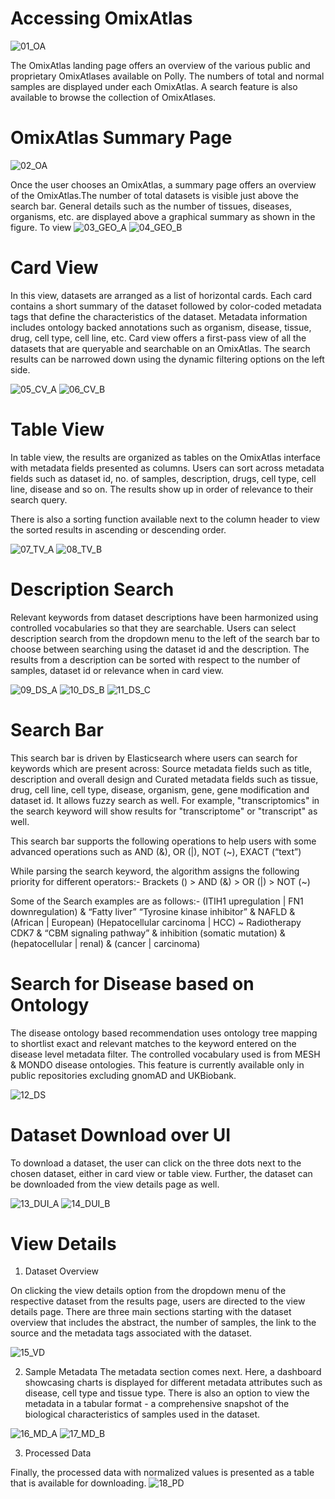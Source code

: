 # Accessing OmixAtlas
![01_OA](../img/OmixAtlas-Images/01_OA_landing_page.png)

The OmixAtlas landing page offers an overview of the various public and proprietary OmixAtlases available on Polly. The numbers of total and normal samples are displayed under each OmixAtlas. A search feature is also available to browse the collection of OmixAtlases.

# OmixAtlas Summary Page
![02_OA](../img/OmixAtlas-Images/02_OA_summary_page.png)

Once the user chooses an OmixAtlas, a summary page offers an overview of the OmixAtlas.The number of total datasets is visible just above the search bar. General details such as the number of tissues, diseases, organisms, etc. are displayed above a graphical summary as shown in the figure. To view 
![03_GEO_A](../img/OmixAtlas-Images/03_GEO_omixatlas_summary_a.png)
![04_GEO_B](../img/OmixAtlas-Images/04_GEO_omixatlas_summary_b.png)


# Card View
In this view, datasets are arranged as a list of horizontal cards. Each card contains a short summary of the dataset followed by color-coded metadata tags that define the characteristics of the dataset. Metadata information includes ontology backed annotations such as organism, disease, tissue, drug, cell type, cell line, etc.
Card view offers a first-pass view of all the datasets that are queryable and searchable on an OmixAtlas. The search results can be narrowed down using the dynamic filtering options on the left side.

![05_CV_A](../img/OmixAtlas-Images/05_Card_view_a.png)
![06_CV_B](../img/OmixAtlas-Images/06_Card_view_b.png)


# Table View
In table view, the results are organized as tables on the OmixAtlas interface with metadata fields presented as columns. Users can sort across metadata fields such as dataset id, no. of samples, description, drugs, cell type, cell line, disease and so on. The results show up in order of relevance to their search query.

There is also a sorting function available next to the column header to view the sorted results in ascending or descending order. 

![07_TV_A](../img/OmixAtlas-Images/07_Table_view_a.png)
![08_TV_B](../img/OmixAtlas-Images/08_Table_view_b.png)


# Description Search
Relevant keywords from dataset descriptions have been harmonized using controlled vocabularies so that they are searchable. Users can select description search from the dropdown menu to the left of the search bar to choose between searching using the dataset id and the description. The results from a description can be sorted with respect to the number of samples, dataset id or relevance when in card view. 

![09_DS_A](../img/OmixAtlas-Images/09_Description_search_a.png)
![10_DS_B](../img/OmixAtlas-Images/10_Description_search_b.png)
![11_DS_C](../img/OmixAtlas-Images/11_Description_search_c.png)

# Search Bar
This search bar is driven by Elasticsearch where users can search for keywords which are present across:
Source metadata fields such as title, description and overall design and 
Curated metadata fields such as tissue, drug, cell line, cell type, disease, organism, gene, gene modification and dataset id. 
It allows fuzzy search as well. For example, "transcriptomics" in the search keyword will show results for "transcriptome" or "transcript" as well.

This search bar supports the following operations to help users with some advanced operations such as AND (&), OR (|), NOT (~), EXACT (“text”)

While parsing the search keyword, the algorithm assigns the following priority for different operators:- Brackets () > AND (&) > OR (|) > NOT (~)

Some of the Search examples are as follows:-
(ITIH1 upregulation |  FN1 downregulation) & “Fatty liver” 
“Tyrosine kinase inhibitor” & NAFLD & (African | European)
(Hepatocellular carcinoma | HCC) ~ Radiotherapy
CDK7 & “CBM signaling pathway” & inhibition
(somatic mutation) & (hepatocellular | renal) & (cancer | carcinoma)

# Search for Disease based on Ontology
The disease ontology based recommendation uses ontology tree mapping to shortlist exact and relevant matches to the keyword entered on the disease level metadata filter. The controlled vocabulary used is from MESH & MONDO disease ontologies.
This feature is currently available only in public repositories excluding gnomAD and UKBiobank.

![12_DS](../img/OmixAtlas-Images/12_Disease_search.png)

# Dataset Download over UI
To download a dataset, the user can click on the three dots next to the chosen dataset, either in card view or table view. Further, the dataset can be downloaded from the view details page as well.

![13_DUI_A](../img/OmixAtlas-Images/13_Dataset_UI_a.png)
![14_DUI_B](../img/OmixAtlas-Images/14_Dataset_UI_b.png)

# View Details
1. Dataset Overview

On clicking the view details option from the dropdown menu of the respective dataset from the results page, users are directed to the view details page. There are three main sections starting with the dataset overview that includes the abstract, the number of samples, the link to the source and the metadata tags associated with the dataset.

![15_VD](../img/OmixAtlas-Images/15_View_details.png)
 
2. Sample Metadata
The metadata section comes next. Here, a dashboard showcasing charts is displayed for different metadata attributes such as disease, cell type and tissue type. There is also an option to view the metadata in a tabular format - a comprehensive snapshot of the biological characteristics of samples used in the dataset. 
 
![16_MD_A](../img/OmixAtlas-Images/16_Metadata_a.png)
![17_MD_B](../img/OmixAtlas-Images/17_Metadata_b.png)


3. Processed Data

Finally, the processed data with normalized values is presented as a table that is available for downloading. 
![18_PD](../img/OmixAtlas-Images/18_Processed_data.png)
